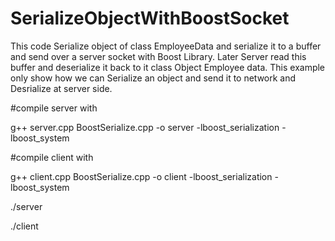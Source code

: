 # SerializeObjectWithBoostSocket

This code Serialize object of class EmployeeData and serialize it to a buffer and send over a server socket with Boost Library. Later Server read this buffer and deserialize it back to it class Object Employee data.
This example only show how we can Serialize an object and send it to network and Desrialize at server side.


#compile server with

g++ server.cpp BoostSerialize.cpp -o server -lboost_serialization -lboost_system

#compile client with

g++ client.cpp BoostSerialize.cpp -o client -lboost_serialization -lboost_system

./server

./client
